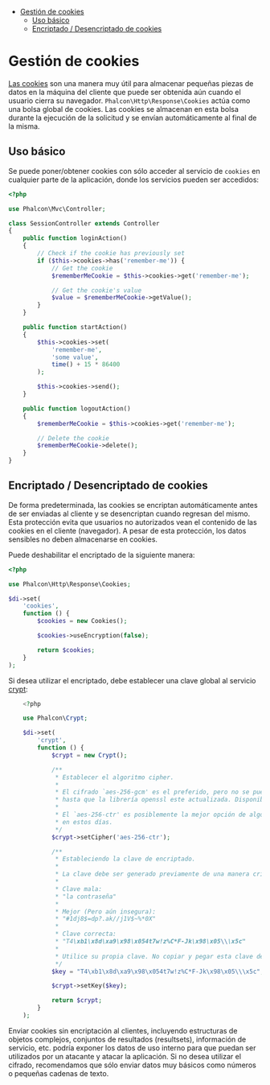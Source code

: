 <div class='article-menu'>
  <ul>
    <li>
      <a href="#overview">Gestión de cookies</a>
       <ul>
        <li>
          <a href="#usage">Uso básico</a>
        </li>
        <li>
          <a href="#encryption-decryption">Encriptado / Desencriptado de cookies</a>
        </li>
      </ul>
    </li>
  </ul>
</div>

<a name='overview'></a>

# Gestión de cookies

[Las cookies](http://en.wikipedia.org/wiki/HTTP_cookie) son una manera muy útil para almacenar pequeñas piezas de datos en la máquina del cliente que puede ser obtenida aún cuando el usuario cierra su navegador. `Phalcon\Http\Response\Cookies` actúa como una bolsa global de cookies. Las cookies se almacenan en esta bolsa durante la ejecución de la solicitud y se envían automáticamente al final de la misma.

<a name='usage'></a>

## Uso básico

Se puede poner/obtener cookies con sólo acceder al servicio de `cookies` en cualquier parte de la aplicación, donde los servicios pueden ser accedidos:

```php
<?php

use Phalcon\Mvc\Controller;

class SessionController extends Controller
{
    public function loginAction()
    {
        // Check if the cookie has previously set
        if ($this->cookies->has('remember-me')) {
            // Get the cookie
            $rememberMeCookie = $this->cookies->get('remember-me');

            // Get the cookie's value
            $value = $rememberMeCookie->getValue();
        }
    }

    public function startAction()
    {
        $this->cookies->set(
            'remember-me',
            'some value',
            time() + 15 * 86400
        );

        $this->cookies->send();
    }

    public function logoutAction()
    {
        $rememberMeCookie = $this->cookies->get('remember-me');

        // Delete the cookie
        $rememberMeCookie->delete();
    }
}
```

<a name='encryption-decryption'></a>

## Encriptado / Desencriptado de cookies

De forma predeterminada, las cookies se encriptan automáticamente antes de ser enviadas al cliente y se desencriptan cuando regresan del mismo. Esta protección evita que usuarios no autorizados vean el contenido de las cookies en el cliente (navegador). A pesar de esta protección, los datos sensibles no deben almacenarse en cookies.

Puede deshabilitar el encriptado de la siguiente manera:

```php
<?php

use Phalcon\Http\Response\Cookies;

$di->set(
    'cookies',
    function () {
        $cookies = new Cookies();

        $cookies->useEncryption(false);

        return $cookies;
    }
);
```

Si desea utilizar el encriptado, debe establecer una clave global al servicio [crypt](/[[language]]/[[version]]/crypt):

```php
    <?php

    use Phalcon\Crypt;

    $di->set(
        'crypt',
        function () {
            $crypt = new Crypt();

            /**
             * Establecer el algoritmo cipher.
             *
             * El cifrado `aes-256-gcm' es el preferido, pero no se puede utilizar
             * hasta que la librería openssl este actualizada. Disponible desde PHP 7.1.
             *
             * El `aes-256-ctr' es posiblemente la mejor opción de algoritmo de cifrado
             * en estos días.
             */
            $crypt->setCipher('aes-256-ctr');

            /**
             * Estableciendo la clave de encriptado.
             *
             * La clave debe ser generado previamente de una manera criptográficamente segura.
             *
             * Clave mala:
             * "la contraseña"
             *
             * Mejor (Pero aún insegura):
             * "#1dj8$=dp?.ak//j1V$~%*0X"
             *
             * Clave correcta:
             * "T4\xb1\x8d\xa9\x98\x054t7w!z%C*F-Jk\x98\x05\\\x5c"
             *
             * Utilice su propia clave. No copiar y pegar esta clave de ejemplo.
             */
            $key = "T4\xb1\x8d\xa9\x98\x054t7w!z%C*F-Jk\x98\x05\\\x5c";

            $crypt->setKey($key);

            return $crypt;
        }
    );
```

<div class="alert alert-danger">
    <p>
        Enviar cookies sin encriptación al clientes, incluyendo estructuras de objetos complejos, conjuntos de resultados (resultsets), información de servicio, etc. podría exponer los datos de uso interno para que puedan ser utilizados por un atacante y atacar la aplicación. Si no desea utilizar el cifrado, recomendamos que sólo enviar datos muy básicos como números o pequeñas cadenas de texto.
    </p>
</div>

